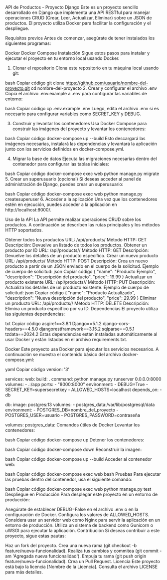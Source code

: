 API de Productos - Proyecto Django
Este es un proyecto sencillo desarrollado en Django que implementa una API RESTful para manejar operaciones CRUD (Crear, Leer, Actualizar, Eliminar) sobre un JSON de productos. El proyecto utiliza Docker para facilitar la configuración y el despliegue.

Requisitos previos
Antes de comenzar, asegúrate de tener instalados los siguientes programas:

Docker
Docker Compose
Instalación
Sigue estos pasos para instalar y ejecutar el proyecto en tu entorno local usando Docker.

1. Clonar el repositorio
Clona este repositorio en tu máquina local usando git:

bash
Copiar código
git clone https://github.com/usuario/nombre-del-proyecto.git
cd nombre-del-proyecto
2. Crear y configurar el archivo .env
Copia el archivo .env.example a .env para configurar las variables de entorno:

bash
Copiar código
cp .env.example .env
Luego, edita el archivo .env si es necesario para configurar variables como SECRET_KEY y DEBUG.

3. Construir y levantar los contenedores
Usa Docker Compose para construir las imágenes del proyecto y levantar los contenedores:

bash
Copiar código
docker-compose up --build
Esto descargará las imágenes necesarias, instalará las dependencias y levantará la aplicación junto con los servicios definidos en docker-compose.yml.

4. Migrar la base de datos
Ejecuta las migraciones necesarias dentro del contenedor para configurar las tablas iniciales:

bash
Copiar código
docker-compose exec web python manage.py migrate
5. Crear un superusuario (opcional)
Si deseas acceder al panel de administración de Django, puedes crear un superusuario:

bash
Copiar código
docker-compose exec web python manage.py createsuperuser
6. Acceder a la aplicación
Una vez que los contenedores estén en ejecución, puedes acceder a la aplicación en http://localhost:8000/.

Uso de la API
La API permite realizar operaciones CRUD sobre los productos. A continuación se describen las rutas principales y los métodos HTTP soportados.

Obtener todos los productos
URL: /api/products/
Método HTTP: GET
Descripción: Devuelve un listado de todos los productos.
Obtener un producto por ID
URL: /api/products/<id>/
Método HTTP: GET
Descripción: Devuelve los detalles de un producto específico.
Crear un nuevo producto
URL: /api/products/
Método HTTP: POST
Descripción: Crea un nuevo producto a partir de un JSON enviado en el cuerpo de la solicitud.
Ejemplo de cuerpo de solicitud:
json
Copiar código
{
  "name": "Producto Ejemplo",
  "description": "Descripción del producto",
  "price": 19.99
}
Actualizar un producto existente
URL: /api/products/<id>/
Método HTTP: PUT
Descripción: Actualiza los detalles de un producto existente.
Ejemplo de cuerpo de solicitud:
json
Copiar código
{
  "name": "Producto Actualizado",
  "description": "Nueva descripción del producto",
  "price": 29.99
}
Eliminar un producto
URL: /api/products/<id>/
Método HTTP: DELETE
Descripción: Elimina un producto específico por su ID.
Dependencias
El proyecto utiliza las siguientes dependencias:

txt
Copiar código
asgiref==3.8.1
Django==5.1.2
django-cors-headers==4.5.0
djangorestframework==3.15.2
sqlparse==0.5.1
tzdata==2024.2
Estas dependencias están instaladas automáticamente al usar Docker y están listadas en el archivo requirements.txt.

Docker
Este proyecto usa Docker para ejecutar los servicios necesarios. A continuación se muestra el contenido básico del archivo docker-compose.yml:

yaml
Copiar código
version: '3'

services:
  web:
    build: .
    command: python manage.py runserver 0.0.0.0:8000
    volumes:
      - .:/app
    ports:
      - "8000:8000"
    environment:
      - DEBUG=True
      - SECRET_KEY=supersecretkey
      - ALLOWED_HOSTS=localhost
    depends_on:
      - db

  db:
    image: postgres:13
    volumes:
      - postgres_data:/var/lib/postgresql/data
    environment:
      - POSTGRES_DB=nombre_del_proyecto
      - POSTGRES_USER=usuario
      - POSTGRES_PASSWORD=contraseña

volumes:
  postgres_data:
Comandos útiles de Docker
Levantar los contenedores:

bash
Copiar código
docker-compose up
Detener los contenedores:

bash
Copiar código
docker-compose down
Reconstruir la imagen:

bash
Copiar código
docker-compose up --build
Acceder al contenedor web:

bash
Copiar código
docker-compose exec web bash
Pruebas
Para ejecutar las pruebas dentro del contenedor, usa el siguiente comando:

bash
Copiar código
docker-compose exec web python manage.py test
Despliegue en Producción
Para desplegar este proyecto en un entorno de producción:

Asegúrate de establecer DEBUG=False en el archivo .env o en la configuración de Docker.
Configura los valores de ALLOWED_HOSTS.
Considera usar un servidor web como Nginx para servir la aplicación en un entorno de producción.
Utiliza un sistema de backend como Gunicorn o uWSGI para ejecutar la aplicación.
Contribución
Si deseas contribuir a este proyecto, sigue estas pautas:

Haz un fork del proyecto.
Crea una nueva rama (git checkout -b feature/nueva-funcionalidad).
Realiza tus cambios y commitea (git commit -am 'Agregada nueva funcionalidad').
Empuja tu rama (git push origin feature/nueva-funcionalidad).
Crea un Pull Request.
Licencia
Este proyecto está bajo la licencia [Nombre de la Licencia]. Consulta el archivo LICENSE para más detalles.
